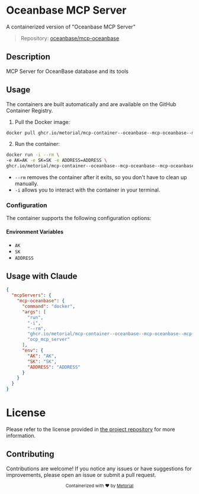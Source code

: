 
# Oceanbase MCP Server

A containerized version of "Oceanbase MCP Server"

> Repository: [oceanbase/mcp-oceanbase](https://github.com/oceanbase/mcp-oceanbase)

## Description

MCP Server for OceanBase database and its tools


## Usage

The containers are built automatically and are available on the GitHub Container Registry.

1. Pull the Docker image:

```bash
docker pull ghcr.io/metorial/mcp-container--oceanbase--mcp-oceanbase--mcp-oceanbase
```

2. Run the container:

```bash
docker run -i --rm \ 
-e AK=AK -e SK=SK -e ADDRESS=ADDRESS \
ghcr.io/metorial/mcp-container--oceanbase--mcp-oceanbase--mcp-oceanbase  "ocp_mcp_server"
```

- `--rm` removes the container after it exits, so you don't have to clean up manually.
- `-i` allows you to interact with the container in your terminal.



### Configuration

The container supports the following configuration options:




#### Environment Variables

- `AK`
- `SK`
- `ADDRESS`




## Usage with Claude

```json
{
  "mcpServers": {
    "mcp-oceanbase": {
      "command": "docker",
      "args": [
        "run",
        "-i",
        "--rm",
        "ghcr.io/metorial/mcp-container--oceanbase--mcp-oceanbase--mcp-oceanbase",
        "ocp_mcp_server"
      ],
      "env": {
        "AK": "AK",
        "SK": "SK",
        "ADDRESS": "ADDRESS"
      }
    }
  }
}
```

# License

Please refer to the license provided in [the project repository](https://github.com/oceanbase/mcp-oceanbase) for more information.

## Contributing

Contributions are welcome! If you notice any issues or have suggestions for improvements, please open an issue or submit a pull request.

<div align="center">
  <sub>Containerized with ❤️ by <a href="https://metorial.com">Metorial</a></sub>
</div>
  